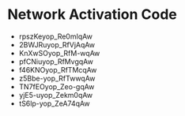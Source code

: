 # Network Activation Code
* rpszKeyop_Re0mIqAw
* 2BWJRuyop_RfVjAqAw
* KnXwSOyop_RfM-wqAw
* pfCNiuyop_RfMvgqAw
* f46KNOyop_RfTMcqAw
* z5Bbe-yop_RfTwwqAw
* TN7fEOyop_Zeo-gqAw
* yjE5-uyop_Zekm0qAw
* tS6lp-yop_ZeA74qAw
